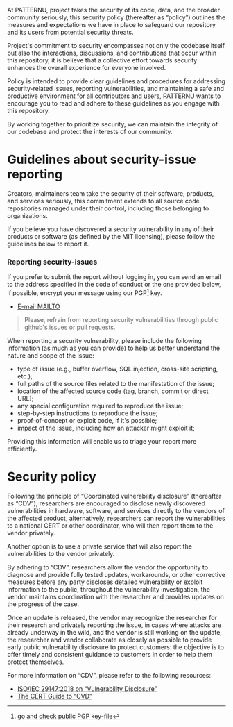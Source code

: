 At PATTERNU, project takes the security of its code, data, and the broader community seriously, this security policy (thereafter as “policy”) outlines the measures and expectations we have in place to safeguard our repository and its users from potential security threats.

Project's commitment to security encompasses not only the codebase itself but also the interactions, discussions, and contributions that occur within this repository, it is believe that a collective effort towards security enhances the overall experience for everyone involved.

Policy is intended to provide clear guidelines and procedures for addressing security-related issues, reporting vulnerabilities, and maintaining a safe and productive environment for all contributors and users, PATTERNU wants to encourage you to read and adhere to these guidelines as you engage with this repository.

By working together to prioritize security, we can maintain the integrity of our codebase and protect the interests of our community.

Guidelines about security-issue reporting
=========================================

Creators, maintainers team take the security of their software, products, and services seriously, this commitment extends to all source code repositories managed under their control, including those belonging to organizations.

If you believe you have discovered a security vulnerability in any of their products or software (as defined by the MIT licensing), please follow the guidelines below to report it.

### Reporting security-issues

If you prefer to submit the report without logging in, you can send an email to the address specified in the code of conduct or the one provided below, if possible, encrypt your message using our PGP[^1] key.

- <a href="mailto: io.falcion@outlook.com">E-mail MAILTO</a>

> Please, refrain from reporting security vulnerabilities through public github's issues or pull requests.

When reporting a security vulnerability, please include the following information (as much as you can provide) to help us better understand the nature and scope of the issue:

- type of issue (e.g., buffer overflow, SQL injection, cross-site scripting, etc.);
- full paths of the source files related to the manifestation of the issue;
- location of the affected source code (tag, branch, commit or direct URL);
- any special configuration required to reproduce the issue;
- step-by-step instructions to reproduce the issue;
- proof-of-concept or exploit code, if it's possible;
- impact of the issue, including how an attacker might exploit it;

Providing this information will enable us to triage your report more efficiently.

Security policy
===============

Following the principle of “Coordinated vulnerability disclosure” (thereafter as “CDV”), researchers are encouraged to disclose newly discovered vulnerabilities in hardware, software, and services directly to the vendors of the affected product, alternatively, researchers can report the vulnerabilities to a national CERT or other coordinator, who will then report them to the vendor privately. 

Another option is to use a private service that will also report the vulnerabilities to the vendor privately.

By adhering to “CDV”, researchers allow the vendor the opportunity to diagnose and provide fully tested updates, workarounds, or other corrective measures before any party discloses detailed vulnerability or exploit information to the public, throughout the vulnerability investigation, the vendor maintains coordination with the researcher and provides updates on the progress of the case.

<!-- 
 Write here reference to security and support for media you are creating project, example:
 Any security-issue NOT related to this plugin directly, but to the Obsidian™ app itself, contact the developers of the app, not the team of this project:

- https://help.obsidian.md/help+and+support/
 -->

Once an update is released, the vendor may recognize the researcher for their research and privately reporting the issue, in cases where attacks are already underway in the wild, and the vendor is still working on the update, the researcher and vendor collaborate as closely as possible to provide early public vulnerability disclosure to protect customers: the objective is to offer timely and consistent guidance to customers in order to help them protect themselves.

For more information on “CDV”, please refer to the following resources:

- [ISO/IEC 29147:2018 on “Vulnerability Disclosure”](https://www.iso.org/standard/72311.html)
- [The CERT Guide to “CVD”](https://resources.sei.cmu.edu/asset_files/SpecialReport/2017_003_001_503340.pdf)

[^1]: [go and check public PGP key-file](./keys/public.asc)
